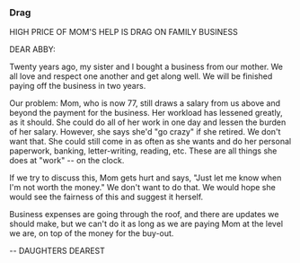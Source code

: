 ### Drag

HIGH PRICE OF MOM'S HELP IS DRAG ON FAMILY BUSINESS

DEAR ABBY:

Twenty years ago, my sister and I bought a business from our mother. We all love and respect one another and get along well. We will be finished paying off the business in two years.

Our problem: Mom, who is now 77, still draws a salary from us above and beyond the payment for the business. Her workload has lessened greatly, as it should. She could do all of her work in one day and lessen the burden of her salary. However, she says she'd "go crazy" if she retired. We don't want that. She could still come in as often as she wants and do her personal paperwork, banking, letter-writing, reading, etc. These are all things she does at "work" -- on the clock.

If we try to discuss this, Mom gets hurt and says, "Just let me know when I'm not worth the money." We don't want to do that. We would hope she would see the fairness of this and suggest it herself.

Business expenses are going through the roof, and there are updates we should make, but we can't do it as long as we are paying Mom at the level we are, on top of the money for the buy-out.

-- DAUGHTERS DEAREST